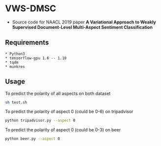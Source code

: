 # VWS-DMSC
  * Source code for NAACL 2019 paper **A Variational Approach to Weakly Supervised Document-Level Multi-Aspect Sentiment Classification**

## Requirements
    * Python3
    * tensorflow-gpu 1.6 -- 1.10
    * tqdm
    * munkres

## Usage
To predict the polarity of all aspects on both dataset
```bash
sh test.sh
```
To predict the polarity of aspect 0 (could be 0-6) on tripadvisor
```bash
python tripadvisor.py --aspect 0
```
To predict the polarity of aspect 0 (could be 0-3) on beer
```bash
python beer.py --aspect 0
```

